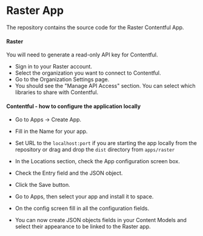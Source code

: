 # Raster App

The repository contains the source code for the Raster Contentful App.

#### Raster

You will need to generate a read-only API key for Contentful.

- Sign in to your Raster account.
- Select the organization you want to connect to Contentful.
- Go to the Organization Settings page.
- You should see the "Manage API Access" section. You can select which libraries to share with Contentful.

#### Contentful - how to configure the application locally

- Go to Apps -> Create App.
- Fill in the Name for your app.
- Set URL to the `localhost:port` if you are starting the app locally from the repository or drag and drop the `dist` directory from `apps/raster`
- In the Locations section, check the App configuration screen box.
- Check the Entry field and the JSON object.
- Click the Save button.
- Go to Apps, then select your app and install it to space.
- On the config screen fill in all the configuration fields.

- You can now create JSON objects fields in your Content Models and select their appearance to be linked to the Raster app.

